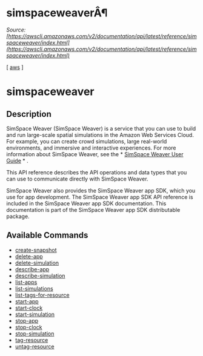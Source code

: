 # simspaceweaverÂ¶

*Source: [https://awscli.amazonaws.com/v2/documentation/api/latest/reference/simspaceweaver/index.html](https://awscli.amazonaws.com/v2/documentation/api/latest/reference/simspaceweaver/index.html)*

[ [aws](https://awscli.amazonaws.com/v2/documentation/api/latest/reference/index.html#cli-aws) ]

# simspaceweaver

## Description

SimSpace Weaver (SimSpace Weaver) is a service that you can use to build and run large-scale spatial simulations in the Amazon Web Services Cloud. For example, you can create crowd simulations, large real-world environments, and immersive and interactive experiences. For more information about SimSpace Weaver, see the * [SimSpace Weaver User Guide](https://docs.aws.amazon.com/simspaceweaver/latest/userguide/) * .

This API reference describes the API operations and data types that you can use to communicate directly with SimSpace Weaver.

SimSpace Weaver also provides the SimSpace Weaver app SDK, which you use for app development. The SimSpace Weaver app SDK API reference is included in the SimSpace Weaver app SDK documentation. This documentation is part of the SimSpace Weaver app SDK distributable package.

## Available Commands

- [create-snapshot](https://awscli.amazonaws.com/v2/documentation/api/latest/reference/simspaceweaver/create-snapshot.html)
- [delete-app](https://awscli.amazonaws.com/v2/documentation/api/latest/reference/simspaceweaver/delete-app.html)
- [delete-simulation](https://awscli.amazonaws.com/v2/documentation/api/latest/reference/simspaceweaver/delete-simulation.html)
- [describe-app](https://awscli.amazonaws.com/v2/documentation/api/latest/reference/simspaceweaver/describe-app.html)
- [describe-simulation](https://awscli.amazonaws.com/v2/documentation/api/latest/reference/simspaceweaver/describe-simulation.html)
- [list-apps](https://awscli.amazonaws.com/v2/documentation/api/latest/reference/simspaceweaver/list-apps.html)
- [list-simulations](https://awscli.amazonaws.com/v2/documentation/api/latest/reference/simspaceweaver/list-simulations.html)
- [list-tags-for-resource](https://awscli.amazonaws.com/v2/documentation/api/latest/reference/simspaceweaver/list-tags-for-resource.html)
- [start-app](https://awscli.amazonaws.com/v2/documentation/api/latest/reference/simspaceweaver/start-app.html)
- [start-clock](https://awscli.amazonaws.com/v2/documentation/api/latest/reference/simspaceweaver/start-clock.html)
- [start-simulation](https://awscli.amazonaws.com/v2/documentation/api/latest/reference/simspaceweaver/start-simulation.html)
- [stop-app](https://awscli.amazonaws.com/v2/documentation/api/latest/reference/simspaceweaver/stop-app.html)
- [stop-clock](https://awscli.amazonaws.com/v2/documentation/api/latest/reference/simspaceweaver/stop-clock.html)
- [stop-simulation](https://awscli.amazonaws.com/v2/documentation/api/latest/reference/simspaceweaver/stop-simulation.html)
- [tag-resource](https://awscli.amazonaws.com/v2/documentation/api/latest/reference/simspaceweaver/tag-resource.html)
- [untag-resource](https://awscli.amazonaws.com/v2/documentation/api/latest/reference/simspaceweaver/untag-resource.html)